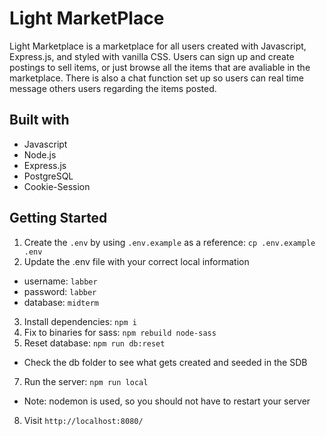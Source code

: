 Light MarketPlace
=========
 
Light Marketplace is a marketplace for all users created with Javascript, Express.js, and styled with vanilla CSS. Users can sign up and create postings to sell items, or just browse all the items that are avaliable in the marketplace. There is also a chat function set up so users can real time message others users regarding the items posted. 

## Built with 

- Javascript 
- Node.js 
- Express.js 
- PostgreSQL 
- Cookie-Session 

## Getting Started

1. Create the `.env` by using `.env.example` as a reference: `cp .env.example .env`
2. Update the .env file with your correct local information 
  - username: `labber` 
  - password: `labber` 
  - database: `midterm`
3. Install dependencies: `npm i`
4. Fix to binaries for sass: `npm rebuild node-sass`
5. Reset database: `npm run db:reset`
  - Check the db folder to see what gets created and seeded in the SDB
7. Run the server: `npm run local`
  - Note: nodemon is used, so you should not have to restart your server
8. Visit `http://localhost:8080/`


